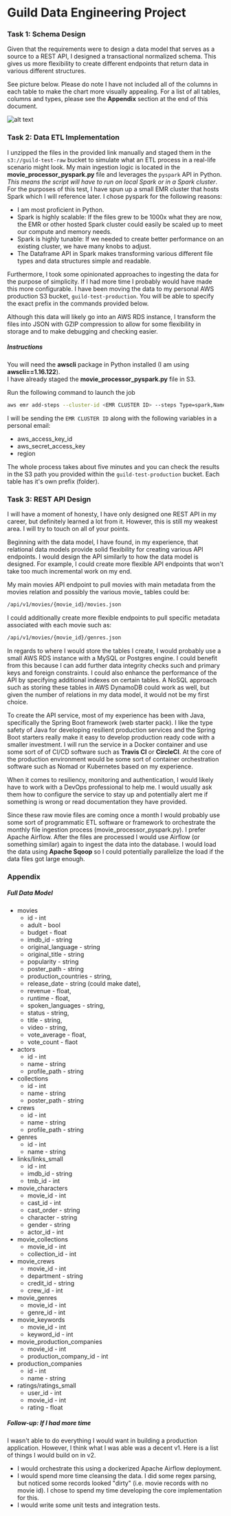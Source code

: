 # Guild Data Engineering Project
### Task 1: Schema Design

Given that the requirements were to design a data model that 
serves as a source to a REST API, I designed a transactional normalized
schema.  This gives us more flexibility to create different endpoints that 
return data in various different structures.

See picture below.  Please do note I have not included all of the columns in each table 
to make the chart more visually appealing.  For a list of all tables, columns and types, 
please see the **Appendix** section at the end of this document.

 ![alt text](./movies_erd.png)

### Task 2: Data ETL Implementation

I unzipped the files in the provided link manually and staged them in the
`s3://guild-test-raw` bucket to simulate what an ETL process in a real-life scenario
might look.  My main ingestion logic is located in the **movie_processor_pyspark.py** file and 
leverages the `pyspark` API in Python.  *This means the script will have to run on local Spark
or in a Spark cluster*.  For the purposes of this test, I have spun up a small EMR cluster that hosts Spark which
I will reference later.  I chose pyspark for the following reasons:
* I am most proficient in Python.
* Spark is highly scalable: If the files grew to be 1000x what they are now, 
the EMR or other hosted Spark cluster could easily be scaled up to meet our compute and memory needs.
* Spark is highly tunable: If we needed to create better performance on an existing cluster, we have many knobs
to adjust.
* The Dataframe API in Spark makes transforming various different file types and data structures simple and readable.

Furthermore, I took some opinionated approaches to ingesting the data for the purpose of simplicity.  If I had more time I probably 
would have made this more configurable.  I have been moving the data to my personal AWS production S3 bucket, `guild-test-production`.
You will be able to specify the exact prefix in the commands provided below.

Although this data will likely go into an AWS RDS instance, I transform the files into JSON with GZIP 
compression to allow for some flexibility in storage and to make debugging and checking easier.  
 
##### Instructions
You will need the **awscli** package in Python installed (I am using **awscli==1.16.122**).  
I have already staged the **movie_processor_pyspark.py** file in S3.

Run the following command to launch the job

```bash
aws emr add-steps --cluster-id <EMR CLUSTER ID> --steps Type=spark,Name=TestJob,Args=[--deploy-mode,cluster,--master,yarn,--conf,spark.yarn.submit.waitAppCompletion=true,s3a://guild-test-scripts/spark/movie_process_pyspark.py,s3a://guild-test-production/<S3 PREFIX OF YOUR CHOICE>],ActionOnFailure=CONTINUE
```

I will be sending the `EMR CLUSTER ID` along with the following variables in a personal email:

* aws_access_key_id
* aws_secret_access_key
* region

The whole process takes about five minutes and you can check the results in the S3 path you 
provided within the `guild-test-production` bucket.  Each table has it's own prefix (folder).

### Task 3: REST API Design

I will have a moment of honesty, I have only designed one REST API in my career, but definitely learned 
a lot from it.  However, this is still my weakest area.  I will try to touch on all of your points.

Beginning with the data model, I have found, in my experience, that relational data models provide solid flexibility 
for creating various API endpoints.  I would design the API similarly to how the data model is designed. 
For example, I could create more flexible API endpoints that won't take too much incremental work on my end.

My main movies API endpoint to pull movies with main metadata from the movies relation and 
possibly the various movie_<RELATIONSHIP> tables could be:
```bash
/api/v1/movies/{movie_id}/movies.json
```
I could additionally create more flexible endpoints to pull specific metadata associated with each movie such as:

```bash
/api/v1/movies/{movie_id}/genres.json
```

In regards to where I would store the tables I create, I would probably use a small AWS RDS instance with a MySQL or Postgres
engine.  I could benefit from this because I can add further data integrity checks such and primary keys and foreign constraints.
I could also enhance the performance of the API by specifying additional indexes on certain tables.  A NoSQL approach such as storing these tables in 
AWS DynamoDB could work as well, but given the number of relations in my data model, it would not be my first choice.

To create the API service, most of my experience has been with Java, specifically the Spring Boot framework (web starter pack).
I like the type safety of Java for developing resilient production services and the Spring Boot starters really make it easy to
develop production ready code with a smaller investment.  I will run the service in a Docker container and use
some sort of of CI/CD software such as **Travis CI** or **CircleCI**.  At the core of the production environment would be
some sort of container orchestration software such as Nomad or Kubernetes based on my experience.

When it comes to resiliency, monitoring and authentication, I would likely have to work with a DevOps professional to help me.  I 
would usually ask them how to configure the service to stay up and potentially alert me if something is wrong or read documentation
they have provided.

Since these raw movie files are coming once a month I would probably use some sort of programmatic ETL software or framework to
orchestrate the monthly file ingestion process (movie_processor_pyspark.py).  I prefer Apache Airflow.  After the files are processed
I would use Airflow (or something similar) again to ingest the data into the database.  I would load the data using **Apache Sqoop**
so I could potentially parallelize the load if the data files got large enough.
  
### Appendix

##### Full Data Model

* movies
    * id - int
    * adult - bool
    * budget - float
    * imdb_id - string
    * original_language - string
    * original_title - string
    * popularity - string
    * poster_path - string
    * production_countries - string,
    * release_date - string (could make date),
    * revenue - float,
    * runtime - float,
    * spoken_languages - string,
    * status - string,
    * title - string,
    * video - string,
    * vote_average - float,
    * vote_count - flaot
* actors
    * id - int
    * name - string
    * profile_path - string
* collections
    * id - int
    * name - string
    * poster_path - string
* crews
    * id - int
    * name - string
    * profile_path - string
* genres
    * id - int
    * name - string
* links/links_small
    * id - int
    * imdb_id - string
    * tmb_id - int
* movie_characters
    * movie_id - int
    * cast_id - int
    * cast_order - string
    * character - string
    * gender - string
    * actor_id  - int        
* movie_collections
    * movie_id - int
    * collection_id - int
* movie_crews
    * movie_id - int
    * department - string
    * credit_id - string
    * crew_id - int
* movie_genres
    * movie_id - int
    * genre_id - int    
* movie_keywords
    * movie_id - int
    * keyword_id - int    
* movie_production_companies
    * movie_id - int
    * production_company_id - int  
* production_companies
    * id - int
    * name - string
* ratings/ratings_small
    * user_id - int
    * movie_id - int    
    * rating - float
    
##### Follow-up: If I had more time
I wasn't able to do everything I would want in building a production application.  However, I think
what I was able was a decent v1.  Here is a list of things I would build on in v2.

* I would orchestrate this using a dockerized Apache Airflow deployment.
* I would spend more time cleansing the data.  I did some regex parsing, but noticed some
records looked "dirty" (i.e. movie records with no movie id).  I chose to spend my time developing
the core implementation for this.
* I would write some unit tests and integration tests.
